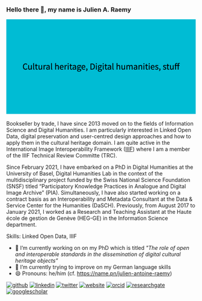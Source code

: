 ### Hello there 👋, my name is Julien A. Raemy
![](https://raw.githubusercontent.com/julsraemy/julsraemy/main/Cultural_heritage%2C_Digital_humanities%2C_stuff.png)

Bookseller by trade, I have since 2013 moved on to the fields of Information Science and Digital Humanities. I am particularly interested in Linked Open Data, digital preservation and user-centred design approaches and how to apply them in the cultural heritage domain. I am quite active in the International Image Interoperability Framework ([IIIF](https://iiif.io)) where I am a member of the IIIF Technical Review Committe (TRC).

Since February 2021, I have embarked on a PhD in Digital Humanities at the University of Basel, Digital Humanities Lab in the context of the multidisciplinary project funded by the Swiss National Science Foundation (SNSF) titled “Participatory Knowledge Practices in Analogue and Digital Image Archive” (PIA). Simultaneously, I have also started working on a contract basis as an Interoperability and Metadata Consultant at the Data & Service Center for the Humanities (DaSCH). Previously, from August 2017 to January 2021, I worked as a Research and Teaching Assistant at the Haute école de gestion de Genève (HEG-GE) in the Information Science department.

Skills: Linked Open Data, IIIF

- 🔭 I’m currently working on on my PhD which is titled _"The role of open and interoperable standards in the dissemination of digital cultural heritage objects”_ 
- 🌱 I’m currently trying to improve on my German language skills
- 😄 Pronouns: he/him (cf. https://name.pn/julien-antoine-raemy)

[<img src='https://cdn.jsdelivr.net/npm/simple-icons@3.0.1/icons/github.svg' alt='github' height='40'>](https://github.com/julsraemy)  [<img src='https://cdn.jsdelivr.net/npm/simple-icons@3.0.1/icons/linkedin.svg' alt='linkedin' height='40'>](https://www.linkedin.com/in/julienaraemy/)  [<img src='https://cdn.jsdelivr.net/npm/simple-icons@3.0.1/icons/twitter.svg' alt='twitter' height='40'>](https://twitter.com/julsraemy)  [<img src='https://cdn.jsdelivr.net/npm/simple-icons@3.0.1/icons/icloud.svg' alt='website' height='40'>](https//julsraemy.github.io)  [<img src='https://cdn.jsdelivr.net/npm/simple-icons@3.0.1/icons/orcid.svg' alt='orcid' height='40'>](https://orcid.org/0000-0002-4711-5759)  [<img src='https://cdn.jsdelivr.net/npm/simple-icons@3.0.1/icons/researchgate.svg' alt='researchgate' height='40'>](https://www.researchgate.net/profile/Julien-Raemy)  [<img src='https://cdn.jsdelivr.net/npm/simple-icons@3.0.1/icons/googlescholar.svg' alt='googlescholar' height='40'>](https://scholar.google.com/citations?user=pGROUG0AAAAJ)  

<!--
**julsraemy/julsraemy** is a ✨ _special_ ✨ repository because its `README.md` (this file) appears on your GitHub profile. -->
